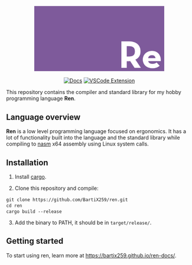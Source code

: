 <div align="center">
  <picture>
    <img alt="The Ren Programming Language"
         src="preview.png"
         width="70%">
  </picture>

[![Docs](https://img.shields.io/badge/Website-Overview_and_Docs-brightgreen)](https://bartix259.github.io/ren-docs/) [![VSCode Extension](https://img.shields.io/badge/VSCode-Extension-blue)](https://github.com/BartiX259/ren-vscode)
</div>


This repository contains the compiler and standard library for my hobby programming language **Ren**.

## Language overview

**Ren** is a low level programming language focused on ergonomics. It has a lot of functionality built into the language and the standard library while compiling to [nasm](https://www.nasm.us/) x64 assembly using Linux system calls.

## Installation

1. Install [cargo](https://github.com/rust-lang/cargo).

2. Clone this repository and compile:

```
git clone https://github.com/BartiX259/ren.git
cd ren
cargo build --release
```

3. Add the binary to PATH, it should be in `target/release/`.

## Getting started

To start using ren, learn more at https://bartix259.github.io/ren-docs/.
